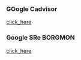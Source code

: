 ### GOogle Cadvisor 

[click_here](https://github.com/google/cadvisor)

### Google SRe BORGMON 

[click_here](https://sre.google/sre-book/practical-alerting/)

